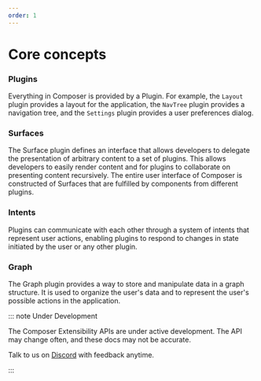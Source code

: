 ```yaml
---
order: 1
---
```


# Core concepts

### Plugins

Everything in Composer is provided by a Plugin. For example, the `Layout` plugin provides a layout for the application, the `NavTree` plugin provides a navigation tree, and the `Settings` plugin provides a user preferences dialog.

### Surfaces

The Surface plugin defines an interface that allows developers to delegate the presentation of arbitrary content to a set of plugins. This allows developers to easily render content and for plugins to collaborate on presenting content recursively. The entire user interface of Composer is constructed of Surfaces that are fulfilled by components from different plugins.

### Intents

Plugins can communicate with each other through a system of intents that represent user actions, enabling plugins to respond to changes in state initiated by the user or any other plugin.

### Graph

The Graph plugin provides a way to store and manipulate data in a graph structure. It is used to organize the user's data and to represent the user's possible actions in the application.


::: note Under Development

The Composer Extensibility APIs are under active development. The API may change often, and these docs may not be accurate. 

Talk to us on [Discord](https://discord.gg/eXVfryv3sW) with feedback anytime.

:::